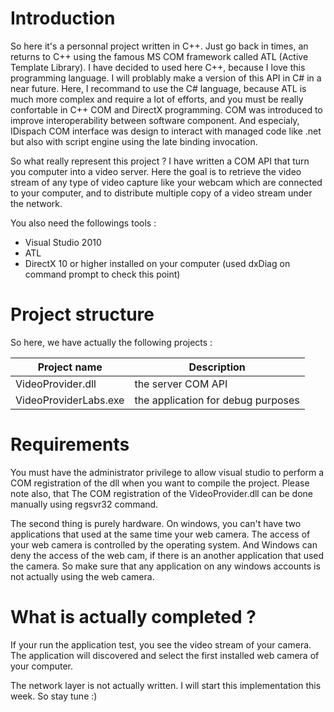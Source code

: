# Introduction

So here it's a personnal project written in C++. Just go back in times, an returns to C++ using the famous MS COM framework called ATL (Active Template Library). I have decided to used here C++, because I love this programming language. I will problably make a version of this API in C# in a near future. Here, I recommand to use the C# language, because ATL is much more complex and require a lot of efforts, and you must be really confortable in C++ COM and DirectX programming. COM was introduced to improve interoperability between software component. And especialy, IDispach COM interface was design to interact with managed code like .net but also with script engine using the late binding invocation. 

So what really represent this project ? I have written a COM API that turn you computer into a video server. Here the goal is to retrieve the video stream of any type of video capture like your webcam which are connected to your computer, and to distribute multiple copy of a video stream under the network.

You also need the followings tools :

* Visual Studio 2010
* ATL
* DirectX 10 or higher installed on your computer (used dxDiag on command prompt to check this point)


# Project structure

So here, we have actually the following projects :

| Project name                 | Description                               |
| ---------------------------- | ----------------------------------------- |
| VideoProvider.dll            | the server COM API                        |
| VideoProviderLabs.exe        | the application for debug purposes        |


# Requirements

You must have the administrator privilege to allow visual studio to perform a COM registration of the dll when you want to compile the project. Please note also, that The COM registration of the VideoProvider.dll can be done manually using regsvr32 command.

The second thing is purely hardware. On windows, you can't have two applications that used at the same time your web camera. The access of your web camera is controlled by the operating system. And Windows can deny the access of the web cam, if there is an another application that used the camera. So make sure that any application on any windows accounts is not actually using the web camera.

# What is actually completed ?

If your run the application test, you see the video stream of your camera. The application will discovered and select the first installed web camera of your computer.

The network layer is not actually written. I will start this implementation this week. So stay tune :)


